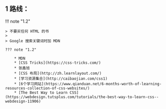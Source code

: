 
## 1 路线：

!!! note "1.2"

    > 不要买任何 HTML 的书
    >
    > Google 搜索关键词时加 MDN

    ??? note "1.2"

        * MDN
        * [CSS Tricks](https://css-tricks.com/)
        * 张鑫旭
        * [CSS 布局](http://zh.learnlayout.com/)
        * [学习资源集合](http://caibaojian.com/css1)
        * [6个学习网站](https://www.qianduan.net/6-months-worth-of-learning-resources-collection-of-css-websites/)
        * [The Best Way to Learn CSS](https://webdesign.tutsplus.com/tutorials/the-best-way-to-learn-css--webdesign-11906)




